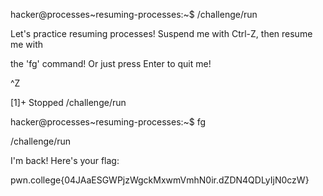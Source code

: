 hacker@processes~resuming-processes:~$ /challenge/run

Let's practice resuming processes! Suspend me with Ctrl-Z, then resume me with

the 'fg' command! Or just press Enter to quit me!

^Z

[1]+  Stopped                 /challenge/run

hacker@processes~resuming-processes:~$ fg

/challenge/run

I'm back! Here's your flag:

pwn.college{04JAaESGWPjzWgckMxwmVmhN0ir.dZDN4QDLyIjN0czW}
